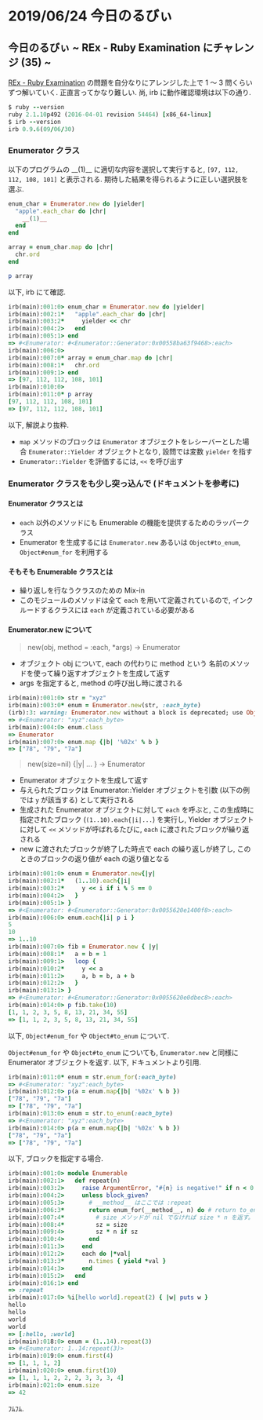 # 2019/06/24 今日のるびぃ

## 今日のるびぃ ~ REx - Ruby Examination にチャレンジ (35) ~

[REx - Ruby Examination](https://rex.libertyfish.co.jp/) の問題を自分なりにアレンジした上で 1 〜 3 問くらいずつ解いていく. 正直言ってかなり難しい. 尚, irb に動作確認環境は以下の通り.

```ruby
$ ruby --version
ruby 2.1.10p492 (2016-04-01 revision 54464) [x86_64-linux]
$ irb --version
irb 0.9.6(09/06/30)
```

### Enumerator クラス

以下のプログラムの \_\_(1)\_\_ に適切な内容を選択して実行すると, `[97, 112, 112, 108, 101]` と表示される. 期待した結果を得られるように正しい選択肢を選ぶ.

```ruby
enum_char = Enumerator.new do |yielder|
  "apple".each_char do |chr|
    __(1)__
  end
end

array = enum_char.map do |chr|
  chr.ord
end

p array
```

以下, irb にて確認.

```ruby
irb(main):001:0> enum_char = Enumerator.new do |yielder|
irb(main):002:1*   "apple".each_char do |chr|
irb(main):003:2*     yielder << chr
irb(main):004:2>   end
irb(main):005:1> end
=> #<Enumerator: #<Enumerator::Generator:0x00558ba63f9468>:each>
irb(main):006:0> 
irb(main):007:0* array = enum_char.map do |chr|
irb(main):008:1*   chr.ord
irb(main):009:1> end
=> [97, 112, 112, 108, 101]
irb(main):010:0> 
irb(main):011:0* p array
[97, 112, 112, 108, 101]
=> [97, 112, 112, 108, 101]
```

以下, 解説より抜粋.

* `map` メソッドのブロックは `Enumerator` オブジェクトをレシーバーとした場合 `Enumerator::Yielder` オブジェクトとなり, 設問では変数 `yielder` を指す
* `Enumerator::Yielder` を評価するには, `<<` を呼び出す

### Enumerator クラスをも少し突っ込んで (ドキュメントを参考に)

#### Enumerator クラスとは

* `each` 以外のメソッドにも Enumerable の機能を提供するためのラッパークラス
* Enumerator を生成するには `Enumerator.new` あるいは `Object#to_enum`, `Object#enum_for` を利用する

#### そもそも Enumerable クラスとは

* 繰り返しを行なうクラスのための Mix-in
* このモジュールのメソッドは全て `each` を用いて定義されているので, インクルードするクラスには `each` が定義されている必要がある

#### Enumerator.new について

> new(obj, method = :each, *args) -> Enumerator

* オブジェクト obj について, each の代わりに method という 名前のメソッドを使って繰り返すオブジェクトを生成して返す
* args を指定すると, method の呼び出し時に渡される

```ruby
irb(main):001:0> str = "xyz"
irb(main):003:0* enum = Enumerator.new(str, :each_byte)
(irb):3: warning: Enumerator.new without a block is deprecated; use Object#to_enum
=> #<Enumerator: "xyz":each_byte>
irb(main):004:0> enum.class
=> Enumerator
irb(main):007:0> enum.map {|b| '%02x' % b }
=> ["78", "79", "7a"]
```

> new(size=nil) {|y| ... } -> Enumerator

* Enumerator オブジェクトを生成して返す
* 与えられたブロックは Enumerator::Yielder オブジェクトを引数 (以下の例では `y` が該当する) として実行される
* 生成された Enumerator オブジェクトに対して `each` を呼ぶと, この生成時に指定されたブロック (`(1..10).each{|i|...`) を実行し, Yielder オブジェクトに対して `<<` メソッドが呼ばれるたびに, `each` に渡されたブロックが繰り返される
* new に渡されたブロックが終了した時点で each の繰り返しが終了し, このときのブロックの返り値が each の返り値となる

```ruby
irb(main):001:0> enum = Enumerator.new{|y|
irb(main):002:1*   (1..10).each{|i|
irb(main):003:2*     y << i if i % 5 == 0
irb(main):004:2>   }
irb(main):005:1> }
=> #<Enumerator: #<Enumerator::Generator:0x0055620e1400f8>:each>
irb(main):006:0> enum.each{|i| p i }
5
10
=> 1..10
irb(main):007:0> fib = Enumerator.new { |y|
irb(main):008:1*   a = b = 1
irb(main):009:1>   loop {
irb(main):010:2*     y << a
irb(main):011:2>     a, b = b, a + b
irb(main):012:2>   }
irb(main):013:1> }
=> #<Enumerator: #<Enumerator::Generator:0x0055620e0dbec8>:each>
irb(main):014:0> p fib.take(10)
[1, 1, 2, 3, 5, 8, 13, 21, 34, 55]
=> [1, 1, 2, 3, 5, 8, 13, 21, 34, 55]
```

以下, `Object#enum_for` や `Object#to_enum` について.

`Object#enum_for` や `Object#to_enum` についても, `Enumerator.new` と同様に Enumerator オブジェクトを返す. 以下, ドキュメントより引用.

```ruby
irb(main):011:0* enum = str.enum_for(:each_byte)
=> #<Enumerator: "xyz":each_byte>
irb(main):012:0> p(a = enum.map{|b| '%02x' % b })
["78", "79", "7a"]
=> ["78", "79", "7a"]
irb(main):013:0> enum = str.to_enum(:each_byte)
=> #<Enumerator: "xyz":each_byte>
irb(main):014:0> p(a = enum.map{|b| '%02x' % b })
["78", "79", "7a"]
=> ["78", "79", "7a"]
```

以下, ブロックを指定する場合.

```ruby
irb(main):001:0> module Enumerable
irb(main):002:1>   def repeat(n)
irb(main):003:2>     raise ArgumentError, "#{n} is negative!" if n < 0
irb(main):004:2>     unless block_given?
irb(main):005:3>       # __method__ はここでは :repeat
irb(main):006:3*       return enum_for(__method__, n) do # return to_enum(__method__, n) でも同義
irb(main):007:4*         # size メソッドが nil でなければ size * n を返す。
irb(main):008:4*         sz = size
irb(main):009:4>         sz * n if sz
irb(main):010:4>       end
irb(main):011:3>     end
irb(main):012:2>     each do |*val|
irb(main):013:3*       n.times { yield *val }
irb(main):014:3>     end
irb(main):015:2>   end
irb(main):016:1> end
=> :repeat
irb(main):017:0> %i[hello world].repeat(2) { |w| puts w }
hello
hello
world
world
=> [:hello, :world]
irb(main):018:0> enum = (1..14).repeat(3)
=> #<Enumerator: 1..14:repeat(3)>
irb(main):019:0> enum.first(4)
=> [1, 1, 1, 2]
irb(main):020:0> enum.first(10)
=> [1, 1, 1, 2, 2, 2, 3, 3, 3, 4]
irb(main):021:0> enum.size
=> 42
```

ﾌﾑﾌﾑ.
